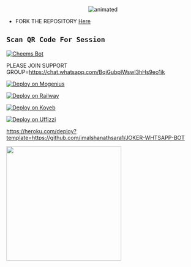 
<p align="center"><img src="https://i.ibb.co/PNHhGnw/Joker-Wallpapers-HD-Wallpapers-2.jpg" alt="animated" /></p>







- FORK THE REPOSITORY [Here](https://github.com/imalshanathsara1/JOKER-WHTSAPP-BOT/fork)

## `Scan QR Code For Session`
[![Cheems Bot](https://repl.it/badge/github/quiec/whatsasena)](https://replit.com/@imalshanathsara/JOKER-Bot-Multi-Device-Qr-Code-Generator?v=1)

 PLEASE JOIN SUPPORT GROUP=https://chat.whatsapp.com/BqiGubpIWswI3hHs9eo1ik

[![Deploy on Mogenius](https://telegra.ph/file/946d83b461457a3c1598c.png)](https://studio.mogenius.com/studio/cloud-space/cloud-space-overview)

[![Deploy on Railway](https://railway.app/button.svg)](https://railway.app/dashboard)

[![Deploy on Koyeb](https://telegra.ph/file/48228bbb836479f7a2863.png)](https://app.koyeb.com/deploy?type=git&repository=&branch=name&name=servicename)

[![Deploy on Uffizzi](https://telegra.ph/file/e464e609e43eb3dfdc144.png)](https://app.uffizzi.com/projects)

https://heroku.com/deploy?template=https://github.com/imalshanathsara1/JOKER-WHTSAPP-BOT

<img src="https://i.ibb.co/x2sF7s5/20230407-103844.jpg" width="300" height="300"/>
